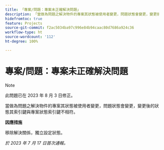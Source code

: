 ```yaml
---
title: 「專案/問題：專案未正確解決問題」
description: 「當做為問題之解決物件的專案其狀態被使用者變更，問題狀態會變更，變更後的狀態其索引鍵與專案狀態索引鍵不相符。」
hidefromtoc: true
feature: Projects
source-git-commit: f2ac5034ba97c996e84b94caac80d7686a924c36
workflow-type: ht
source-wordcount: '112'
ht-degree: 100%

---
```



# 專案/問題：專案未正確解決問題

>[!NOTE]
>
>此問題已在 2023 年 8 月 3 日修正。

當做為問題之解決物件的專案其狀態被使用者變更，問題狀態會變更，變更後的狀態其索引鍵與專案狀態索引鍵不相符。

**因應措施**

移除解決關係，獨立設定狀態。

_於 2023 年 7 月 17 日首次通報。_

